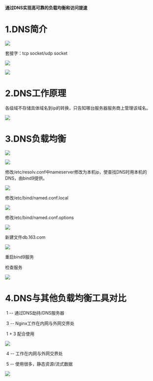**通过DNS实现高可靠的负载均衡和访问提速**



# 1.DNS简介

![](DNS简介1.png)



套接字：tcp socket/udp socket

![](DNS简介2.png)



![](DNS域名结构.png)



# 2.DNS工作原理

各级域不存储具体域名到ip的转换，只告知哪台服务器服务商上管理该域名。

![](DNS工作原理.png)



# 3.DNS负载均衡

![](DNS负载均衡.png)



![](DNS负载均衡预期效果.png)



修改/etc/resolv.conf中nameserver修改为本机ip，使查找DNS时用本机的DNS，由bind9提供。

![](DNS负载均衡测试1.png)



修改/etc/bind/named.conf.local

![](DNS负载均衡测试2.png)



修改/etc/bind/named.conf.options

![](DNS负载均衡测试3.png)



新建文件db.163.com

![](DNS负载均衡测试4.png)



重启bind9服务

检查服务

![](DNS负载均衡测试5.png)



# 4.DNS与其他负载均衡工具对比

​	1 -- 通过DNS劫持/DNS服务器

​	3 -- Nginx工作在内网与外网交界处

​	1 + 3 配合使用

![](DNS与其他负载均衡工具对比1.png)



​	4 -- 工作在内网与外网交界处

​	5 -- 使用很多，静态资源/流式数据

![](DNS与其他负载均衡工具对比2.png)

